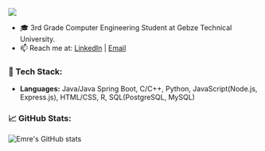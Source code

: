 <p align="left">
  <a href="https://github.com/Emre-Kibar">
    <img src="https://readme-typing-svg.demolab.com/?lines=Hello,%20I%20am%20Emre%20Kibar.&font=Fira%20Code&center=true&width=400&height=45&vCenter=true&pause=300&size=25" />
  </a>
</p>

- 🎓 3rd Grade Computer Engineering Student at Gebze Technical University.
- 📫 Reach me at: [LinkedIn](www.linkedin.com/in/emrethekibar) | [Email](emre.kibar8@gmail.com)  

### 🔧 Tech Stack:
- **Languages:** Java/Java Spring Boot, C/C++, Python, JavaScript(Node.js, Express.js), HTML/CSS, R, SQL(PostgreSQL, MySQL)

### 📈 GitHub Stats:
![Emre's GitHub stats](https://github-readme-stats.vercel.app/api?username=Emre-Kibar&show_icons=true&theme=radical)

